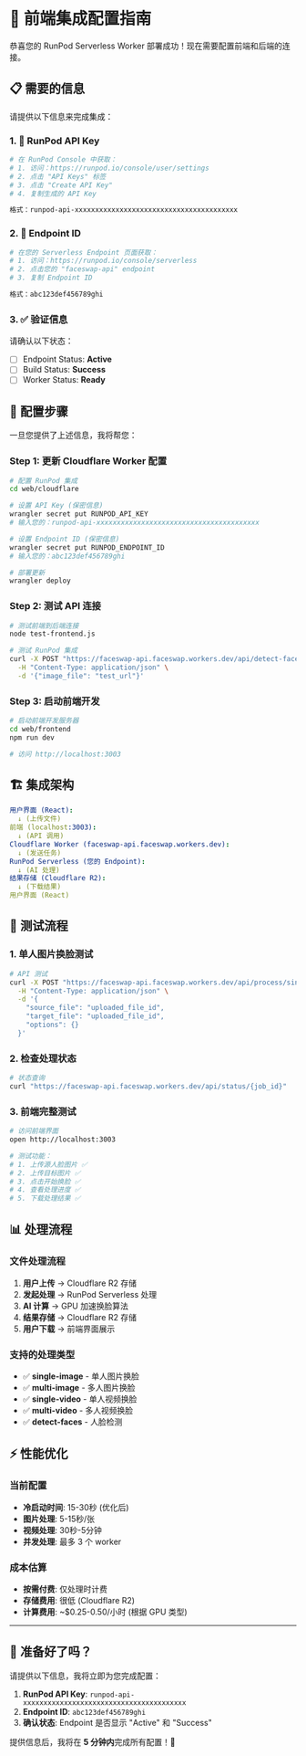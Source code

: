 # 🔗 前端集成配置指南

恭喜您的 RunPod Serverless Worker 部署成功！现在需要配置前端和后端的连接。

## 📋 需要的信息

请提供以下信息来完成集成：

### 1. 🔑 RunPod API Key
```bash
# 在 RunPod Console 中获取：
# 1. 访问：https://runpod.io/console/user/settings
# 2. 点击 "API Keys" 标签
# 3. 点击 "Create API Key" 
# 4. 复制生成的 API Key

格式：runpod-api-xxxxxxxxxxxxxxxxxxxxxxxxxxxxxxxxxxxxxxxx
```

### 2. 🎯 Endpoint ID
```bash
# 在您的 Serverless Endpoint 页面获取：
# 1. 访问：https://runpod.io/console/serverless
# 2. 点击您的 "faceswap-api" endpoint
# 3. 复制 Endpoint ID

格式：abc123def456789ghi
```

### 3. ✅ 验证信息

请确认以下状态：
- [ ] Endpoint Status: **Active** 
- [ ] Build Status: **Success**
- [ ] Worker Status: **Ready**

## 🔧 配置步骤

一旦您提供了上述信息，我将帮您：

### Step 1: 更新 Cloudflare Worker 配置

```bash
# 配置 RunPod 集成
cd web/cloudflare

# 设置 API Key (保密信息)
wrangler secret put RUNPOD_API_KEY
# 输入您的：runpod-api-xxxxxxxxxxxxxxxxxxxxxxxxxxxxxxxxxxxxxxxx

# 设置 Endpoint ID (保密信息)  
wrangler secret put RUNPOD_ENDPOINT_ID
# 输入您的：abc123def456789ghi

# 部署更新
wrangler deploy
```

### Step 2: 测试 API 连接

```bash
# 测试前端到后端连接
node test-frontend.js

# 测试 RunPod 集成
curl -X POST "https://faceswap-api.faceswap.workers.dev/api/detect-faces" \
  -H "Content-Type: application/json" \
  -d '{"image_file": "test_url"}'
```

### Step 3: 启动前端开发

```bash
# 启动前端开发服务器
cd web/frontend
npm run dev

# 访问 http://localhost:3003
```

## 🏗️ 集成架构

```yaml
用户界面 (React):
  ↓ (上传文件)
前端 (localhost:3003):
  ↓ (API 调用)
Cloudflare Worker (faceswap-api.faceswap.workers.dev):
  ↓ (发送任务)
RunPod Serverless (您的 Endpoint):
  ↓ (AI 处理)
结果存储 (Cloudflare R2):
  ↓ (下载结果)
用户界面 (React)
```

## 🧪 测试流程

### 1. 单人图片换脸测试

```bash
# API 测试
curl -X POST "https://faceswap-api.faceswap.workers.dev/api/process/single-image" \
  -H "Content-Type: application/json" \
  -d '{
    "source_file": "uploaded_file_id",
    "target_file": "uploaded_file_id",
    "options": {}
  }'
```

### 2. 检查处理状态

```bash
# 状态查询
curl "https://faceswap-api.faceswap.workers.dev/api/status/{job_id}"
```

### 3. 前端完整测试

```bash
# 访问前端界面
open http://localhost:3003

# 测试功能：
# 1. 上传源人脸图片 ✅
# 2. 上传目标图片 ✅  
# 3. 点击开始换脸 ✅
# 4. 查看处理进度 ✅
# 5. 下载处理结果 ✅
```

## 📊 处理流程

### 文件处理流程
1. **用户上传** → Cloudflare R2 存储
2. **发起处理** → RunPod Serverless 处理
3. **AI 计算** → GPU 加速换脸算法
4. **结果存储** → Cloudflare R2 存储
5. **用户下载** → 前端界面展示

### 支持的处理类型
- ✅ **single-image** - 单人图片换脸
- ✅ **multi-image** - 多人图片换脸  
- ✅ **single-video** - 单人视频换脸
- ✅ **multi-video** - 多人视频换脸
- ✅ **detect-faces** - 人脸检测

## ⚡ 性能优化

### 当前配置
- **冷启动时间**: 15-30秒 (优化后)
- **图片处理**: 5-15秒/张
- **视频处理**: 30秒-5分钟
- **并发处理**: 最多 3 个 worker

### 成本估算
- **按需付费**: 仅处理时计费
- **存储费用**: 很低 (Cloudflare R2)
- **计算费用**: ~$0.25-0.50/小时 (根据 GPU 类型)

---

## 🎯 准备好了吗？

请提供以下信息，我将立即为您完成配置：

1. **RunPod API Key**: `runpod-api-xxxxxxxxxxxxxxxxxxxxxxxxxxxxxxxxxxxxxxxx`
2. **Endpoint ID**: `abc123def456789ghi`
3. **确认状态**: Endpoint 是否显示 "Active" 和 "Success"

提供信息后，我将在 **5 分钟内**完成所有配置！🚀 